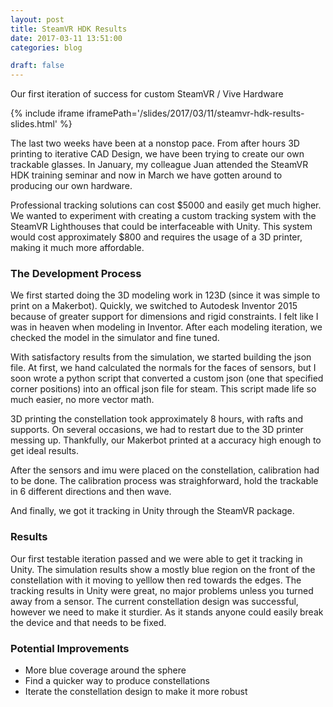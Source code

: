 ```yaml
---
layout: post
title: SteamVR HDK Results
date: 2017-03-11 13:51:00
categories: blog

draft: false
---
```


Our first iteration of success for custom SteamVR / Vive Hardware

{% include iframe  iframePath='/slides/2017/03/11/steamvr-hdk-results-slides.html' %}

The last two weeks have been at a nonstop pace. From after hours 3D printing 
to iterative CAD Design, we have been trying to create our own trackable glasses. 
In January, my colleague Juan attended the SteamVR HDK training seminar and 
now in March we have gotten around to producing our own hardware. 

Professional tracking solutions can cost $5000 and easily get much higher. 
We wanted to experiment with creating a custom tracking system with the SteamVR Lighthouses 
that could be interfaceable with Unity. This system would cost approximately 
$800 and requires the usage of a 3D printer, making it much more affordable.

### The Development Process

We first started doing the 3D modeling work in 123D (since it was simple to print on a Makerbot).
Quickly, we switched to Autodesk Inventor 2015 because of greater support for 
dimensions and rigid constraints. I felt like I was in heaven when modeling in 
Inventor. After each modeling iteration, we checked the model in the simulator and fine tuned.

With satisfactory results from the simulation, we started building the json file. At first, 
we hand calculated the normals for the faces of sensors, but I soon wrote a python script that 
converted a custom json (one that specified corner positions) into an offical json file for steam.
This script made life so much easier, no more vector math.

3D printing the constellation took approximately 8 hours, with rafts and supports. 
On several occasions, we had to restart due to the 3D printer messing up. Thankfully, our 
Makerbot printed at a accuracy high enough to get ideal results. 

After the sensors and imu were placed on the constellation, calibration had to be done.
The calibration process was straighforward, hold the trackable in 6 different directions and 
then wave. 

And finally, we got it tracking in Unity through the SteamVR package.

### Results

Our first testable iteration passed and we were able to get it tracking in Unity. 
The simulation results show a mostly blue region on the front of the constellation 
with it moving to yelllow then red towards the edges. The tracking results 
in Unity were great, no major problems unless you turned away from a sensor.
The current constellation design was successful, however we need to make it sturdier. 
As it stands anyone could easily break the device and that needs to be fixed.

### Potential Improvements

- More blue coverage around the sphere
- Find a quicker way to produce constellations
- Iterate the constellation design to make it more robust




